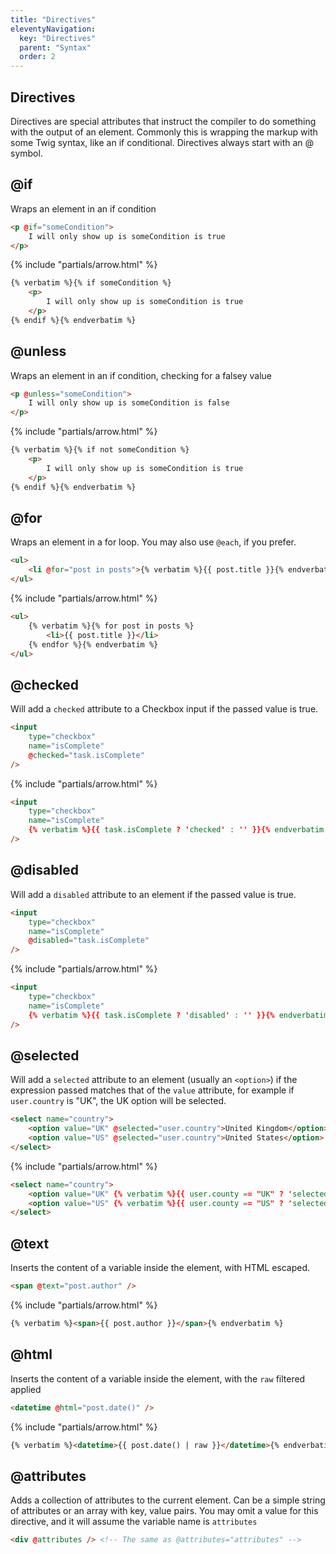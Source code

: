 ```yaml
---
title: "Directives"
eleventyNavigation:
  key: "Directives"
  parent: "Syntax"
  order: 2
---
```


## Directives

Directives are special attributes that instruct the compiler to do something with the output of an element. Commonly this is wrapping the markup with some Twig syntax, like an if conditional. Directives always start with an @ symbol.

## @if
Wraps an element in an if condition

```html
<p @if="someCondition">
    I will only show up is someCondition is true
</p>
```

{% include "partials/arrow.html" %}

```html
{% verbatim %}{% if someCondition %}
    <p>
        I will only show up is someCondition is true
    </p>
{% endif %}{% endverbatim %}
```

## @unless
Wraps an element in an if condition, checking for a falsey value

```html
<p @unless="someCondition">
    I will only show up is someCondition is false
</p>
```

{% include "partials/arrow.html" %}

```html
{% verbatim %}{% if not someCondition %}
    <p>
        I will only show up is someCondition is true
    </p>
{% endif %}{% endverbatim %}
```

## @for

Wraps an element in a for loop. You may also use `@each`, if you prefer.

```html
<ul>
	<li @for="post in posts">{% verbatim %}{{ post.title }}{% endverbatim %}</li>
</ul>
```

{% include "partials/arrow.html" %}

```html
<ul>
    {% verbatim %}{% for post in posts %}
        <li>{{ post.title }}</li>
    {% endfor %}{% endverbatim %}
</ul>
```

## @checked

Will add a `checked` attribute to a Checkbox input if the passed value is true.

```html
<input
    type="checkbox"
    name="isComplete"
    @checked="task.isComplete"
/>
```

{% include "partials/arrow.html" %}

```html
<input
    type="checkbox"
    name="isComplete"
    {% verbatim %}{{ task.isComplete ? 'checked' : '' }}{% endverbatim %}
/>
```

## @disabled

Will add a `disabled` attribute to an element if the passed value is true.

```html
<input
    type="checkbox"
    name="isComplete"
    @disabled="task.isComplete"
/>
```

{% include "partials/arrow.html" %}

```html
<input
    type="checkbox"
    name="isComplete"
    {% verbatim %}{{ task.isComplete ? 'disabled' : '' }}{% endverbatim %}
/>
```

## @selected

Will add a `selected` attribute to an element (usually an `<option>`) if the expression passed matches that of the `value` attribute, for example if `user.country` is "UK", the UK option will be selected.

```html
<select name="country">
    <option value="UK" @selected="user.country">United Kingdom</option>
    <option value="US" @selected="user.country">United States</option>
</select>
```

{% include "partials/arrow.html" %}

```html
<select name="country">
    <option value="UK" {% verbatim %}{{ user.county == "UK" ? 'selected' : '' }}{% endverbatim %}>United Kingdom</option>
    <option value="US" {% verbatim %}{{ user.county == "US" ? 'selected' : '' }}{% endverbatim %}>United States</option>
</select>
```

## @text

Inserts the content of a variable inside the element, with HTML escaped.

```html
<span @text="post.author" />
```

{% include "partials/arrow.html" %}

```html
{% verbatim %}<span>{{ post.author }}</span>{% endverbatim %}
```

## @html

Inserts the content of a variable inside the element, with the `raw` filtered applied

```html
<datetime @html="post.date()" />
```

{% include "partials/arrow.html" %}

```html
{% verbatim %}<datetime>{{ post.date() | raw }}</datetime>{% endverbatim %}
```

## @attributes

Adds a collection of attributes to the current element. Can be a simple string of attributes or an array with key, value pairs. You may omit a value for this directive, and it will assume the variable name is `attributes`

```html
<div @attributes /> <!-- The same as @attributes="attributes" -->
```